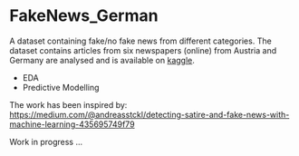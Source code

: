 # FakeNews_German

A dataset containing fake/no fake news from different categories. The dataset contains articles from six newspapers (online) from Austria and Germany are analysed and is available on [kaggle](https://www.kaggle.com/astoeckl/fake-news-dataset-german).

* EDA
* Predictive Modelling

The work has been inspired by: https://medium.com/@andreasstckl/detecting-satire-and-fake-news-with-machine-learning-435695749f79

Work in progress ...
